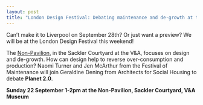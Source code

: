 ```yaml
---
layout: post
title: "London Design Festival: Debating maintenance and de-growth at the Non-Pavilion"
---
```


Can’t make it to Liverpool on September 28th? Or just want a preview? We will be at the London Design Festival this weekend!

The [Non-Pavilion](https://www.non-pavilion.org/), in the Sackler Courtyard at the V&A, focuses on design and de-growth. How can design help to reverse over-consumption and production? Naomi Turner and Jen McArthur from the Festival of Maintenance will join Geraldine Dening from Architects for Social Housing to debate **Planet 2.0**.

**Sunday 22 September 1-2pm at the Non-Pavilion, Sackler Courtyard, V&A Museum**
